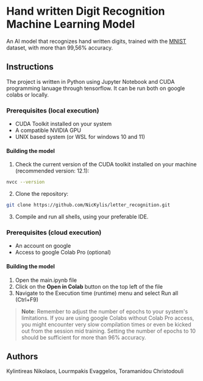 # Hand written Digit Recognition Machine Learning Model
An AI model that recognizes hand written digits, trained with the [MNIST](https://www.kaggle.com/datasets/hojjatk/mnist-dataset) dataset, with more than 99,56% accuracy.

## Instructions
The project is written in Python using Jupyter Notebook and CUDA programming lanuage through tensorflow. It can be run both on google colabs or locally.

### Prerequisites (local execution)
- CUDA Toolkit installed on your system
- A compatible NVIDIA GPU
- UNIX based system (or WSL for windows 10 and 11)

#### Building the model
1. Check the current version of the CUDA toolkit installed on your machine (recommended version: 12.1):
```sh
nvcc --version
```

2. Clone the repository:
```sh
git clone https://github.com/NicKylis/letter_recognition.git
```

3. Compile and run all shells, using your preferable IDE.

### Prerequisites (cloud execution)
- An account on google
- Access to google Colab Pro (optional)

#### Building the model
1. Open the main.ipynb file
2. Click on the __Open in Colab__ button on the top left of the file
3. Navigate to the Execution time (runtime) menu and select Run all (Ctrl+F9)

> **Note**: Remember to adjust the number of epochs to your system's limitations. If you are using google Colabs without Colab Pro access, you might encounter very slow compilation times or even be kicked out from the session mid training. Setting the number of epochs to 10 should be sufficient for more than 96% accuracy.

## Authors
Kylintireas Nikolaos, Lourmpakis Evaggelos, Toramanidou Christodouli
